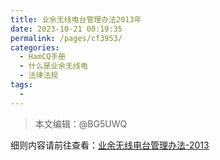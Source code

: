 ```yaml
---
title: 业余无线电台管理办法2013年
date: 2023-10-21 00:19:35
permalink: /pages/cf3953/
categories:
  - HamCQ手册
  - 什么是业余无线电
  - 法律法规
tags:
  - 
---
```


> 本文编辑：@BG5UWQ

细则内容请前往查看：[业余无线电台管理办法-2013](https://www.gov.cn/gongbao/content/2013/content_2307053.htm)  